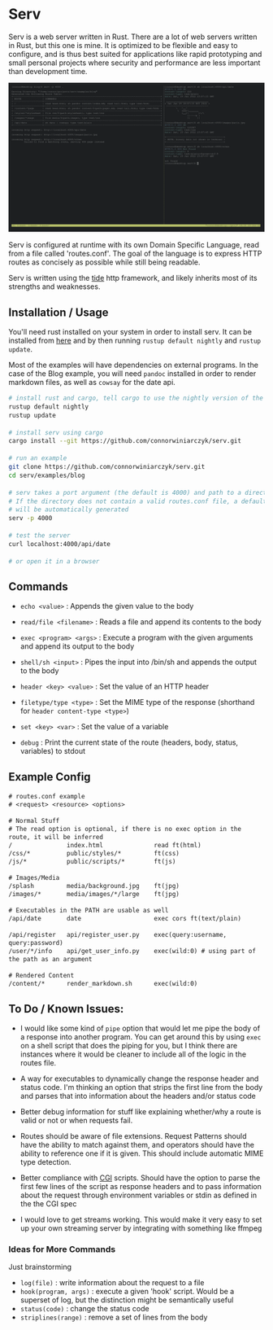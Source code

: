 # Serv

Serv is a web server written in Rust. There are a lot of web servers written
in Rust, but this one is mine. It is optimized to be flexible and easy to
configure, and is thus best suited for applications like rapid prototyping and
small personal projects where security and performance are less important than
development time.

![screenshot](screenshot2.png)

Serv is configured at runtime with its own Domain Specific Language, read from 
a file called 'routes.conf'. The goal of the language is to express HTTP routes
as concisely as possible while still being readable. 

Serv is written using the [tide](https://github.com/http-rs/tide) http framework,
and likely inherits most of its strengths and weaknesses. 


## Installation / Usage

You'll need rust installed on your system in order to install serv. It can be 
installed from [here](https://rustup.rs/) and by then running `rustup default nightly`
and `rustup update`.

Most of the examples will have dependencies on external programs. In the case
of the Blog example, you will need `pandoc` installed in order to render 
markdown files, as well as `cowsay` for the date api.

```bash
# install rust and cargo, tell cargo to use the nightly version of the compiler
rustup default nightly
rustup update

# install serv using cargo
cargo install --git https://github.com/connorwiniarczyk/serv.git

# run an example
git clone https://github.com/connorwiniarczyk/serv.git
cd serv/examples/blog

# serv takes a port argument (the default is 4000) and path to a directory.
# If the directory does not contain a valid routes.conf file, a default one
# will be automatically generated
serv -p 4000

# test the server
curl localhost:4000/api/date

# or open it in a browser
```

## Commands

- `echo <value>` : Appends the given value to the body
- `read/file <filename>` :  Reads a file and append its contents to the body
- `exec <program> <args>` : Execute a program with the given arguments and append its output to the body
- `shell/sh <input>` : Pipes the input into /bin/sh and appends the output to the body

- `header <key> <value>` : Set the value of an HTTP header
- `filetype/type <type>` : Set the MIME type of the response (shorthand for `header content-type <type>`)

- `set <key> <var>` : Set the value of a variable
- `debug` : Print the current state of the route (headers, body, status, variables) to stdout


## Example Config

```
# routes.conf example
# <request> <resource> <options>

# Normal Stuff
# The read option is optional, if there is no exec option in the route, it will be inferred
/               index.html              read ft(html)
/css/*          public/styles/*         ft(css)
/js/*           public/scripts/*        ft(js)

# Images/Media
/splash         media/background.jpg    ft(jpg)
/images/*       media/images/*/large    ft(jpg)

# Executables in the PATH are usable as well
/api/date       date                    exec cors ft(text/plain)

/api/register   api/register_user.py    exec(query:username, query:password)
/user/*/info    api/get_user_info.py    exec(wild:0) # using part of the path as an argument

# Rendered Content
/content/*      render_markdown.sh      exec(wild:0)

```

## To Do / Known Issues:

- I would like some kind of `pipe` option that would let me pipe the body of a response into another program. You can get around this by using `exec` on a shell    script that does the piping for you, but I think there are instances where it would be cleaner to include all of the logic in the routes file.

- A way for executables to dynamically change the response header and status code. I'm thinking an option that strips the first line from the body and parses that   into information about the headers and/or status code

- Better debug information for stuff like explaining whether/why a route is valid or not or when requests fail.

- Routes should be aware of file extensions. Request Patterns should have the ability to match against them, and operators should have the ability to 
  reference one if it is given. This should include automatic MIME type detection.

- Better compliance with [CGI](https://en.wikipedia.org/wiki/Common_Gateway_Interface) scripts.
  Should have the option to parse the first few lines of the script as response headers and to pass
  information about the request through environment variables or stdin as defined in the the CGI spec
  
- I would love to get streams working. This would make it very easy to set up your own streaming server by integrating with something like ffmpeg


### Ideas for More Commands

Just brainstorming

- `log(file)` : write information about the request to a file
- `hook(program, args)` : execute a given 'hook' script. Would be a superset of log, but the distinction might be semantically useful
- `status(code)` : change the status code
- `striplines(range)` : remove a set of lines from the body
